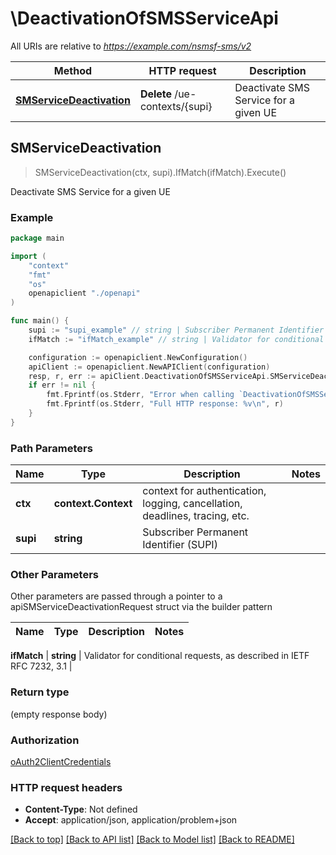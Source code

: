 # \DeactivationOfSMSServiceApi

All URIs are relative to *https://example.com/nsmsf-sms/v2*

Method | HTTP request | Description
------------- | ------------- | -------------
[**SMServiceDeactivation**](DeactivationOfSMSServiceApi.md#SMServiceDeactivation) | **Delete** /ue-contexts/{supi} | Deactivate SMS Service for a given UE



## SMServiceDeactivation

> SMServiceDeactivation(ctx, supi).IfMatch(ifMatch).Execute()

Deactivate SMS Service for a given UE

### Example

```go
package main

import (
    "context"
    "fmt"
    "os"
    openapiclient "./openapi"
)

func main() {
    supi := "supi_example" // string | Subscriber Permanent Identifier (SUPI)
    ifMatch := "ifMatch_example" // string | Validator for conditional requests, as described in IETF RFC 7232, 3.1 (optional)

    configuration := openapiclient.NewConfiguration()
    apiClient := openapiclient.NewAPIClient(configuration)
    resp, r, err := apiClient.DeactivationOfSMSServiceApi.SMServiceDeactivation(context.Background(), supi).IfMatch(ifMatch).Execute()
    if err != nil {
        fmt.Fprintf(os.Stderr, "Error when calling `DeactivationOfSMSServiceApi.SMServiceDeactivation``: %v\n", err)
        fmt.Fprintf(os.Stderr, "Full HTTP response: %v\n", r)
    }
}
```

### Path Parameters


Name | Type | Description  | Notes
------------- | ------------- | ------------- | -------------
**ctx** | **context.Context** | context for authentication, logging, cancellation, deadlines, tracing, etc.
**supi** | **string** | Subscriber Permanent Identifier (SUPI) | 

### Other Parameters

Other parameters are passed through a pointer to a apiSMServiceDeactivationRequest struct via the builder pattern


Name | Type | Description  | Notes
------------- | ------------- | ------------- | -------------

 **ifMatch** | **string** | Validator for conditional requests, as described in IETF RFC 7232, 3.1 | 

### Return type

 (empty response body)

### Authorization

[oAuth2ClientCredentials](../README.md#oAuth2ClientCredentials)

### HTTP request headers

- **Content-Type**: Not defined
- **Accept**: application/json, application/problem+json

[[Back to top]](#) [[Back to API list]](../README.md#documentation-for-api-endpoints)
[[Back to Model list]](../README.md#documentation-for-models)
[[Back to README]](../README.md)

